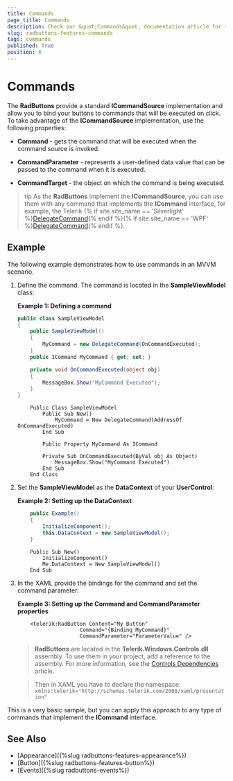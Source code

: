 ```yaml
---
title: Commands
page_title: Commands
description: Check our &quot;Commands&quot; documentation article for the RadButtons {{ site.framework_name }} control.
slug: radbuttons-features-commands
tags: commands
published: True
position: 6
---
```


# Commands

The __RadButtons__ provide a standard __ICommandSource__ implementation and allow you to bind your buttons to commands that will be executed on click. To take advantage of the __ICommandSource__ implementation, use the following properties:	  

* __Command__ - gets the command that will be executed when the command source is invoked.		

* __CommandParameter__ - represents a user-defined data value that can be passed to the command when it is executed.		

* __CommandTarget__ - the object on which the command is being executed.		

>tip As the __RadButtons__ implement the __ICommandSource__, you can use them with any command that implements the __ICommand__ interface, for example, the Telerik {% if site.site_name == 'Silverlight' %}[DelegateCommand](http://www.telerik.com/help/silverlight/t_telerik_windows_controls_delegatecommand.html){% endif %}{% if site.site_name == 'WPF' %}[DelegateCommand](http://www.telerik.com/help/wpf/t_telerik_windows_controls_delegatecommand.html){% endif %}.	  

## Example

The following example demonstrates how to use commands in an MVVM scenario.

1. Define the command. The command is located in the __SampleViewModel__ class:		

	__Example 1: Defining a command__
	```C#
	public class SampleViewModel
	{
		public SampleViewModel()
		{
			MyCommand = new DelegateCommand(OnCommandExecuted);
		}
		public ICommand MyCommand { get; set; }

		private void OnCommandExecuted(object obj)
		{
			MessageBox.Show("MyCommand Executed");
		} 
	}
	```
	```VB.NET
		Public Class SampleViewModel
			Public Sub New()
				MyCommand = New DelegateCommand(AddressOf OnCommandExecuted)
			End Sub

			Public Property MyCommand As ICommand

			Private Sub OnCommandExecuted(ByVal obj As Object)
				MessageBox.Show("MyCommand Executed")
			End Sub
		End Class
	```

1. Set the __SampleViewModel__ as the __DataContext__ of your __UserControl__:		

	__Example 2: Setting up the DataContext__  
	```C#
		public Example()
		{
			InitializeComponent();
			this.DataContext = new SampleViewModel();
		}
	```
	```VB.NET
		Public Sub New()
			InitializeComponent()
			Me.DataContext = New SampleViewModel()
		End Sub
	```

1. In the XAML provide the bindings for the command and set the command parameter:

	__Example 3: Setting up the Command and CommandParameter properties__  
	```XAML
		<telerik:RadButton Content="My Button"
						Command="{Binding MyCommand}"
						CommandParameter="ParameterValue" />
	```

   >__RadButtons__ are located in the __Telerik.Windows.Controls.dll__ assembly. To use them in your project, add a reference to the assembly. For more information, see the [Controls Dependencies](https://docs.telerik.com/devtools/wpf/common-information/installation-installing-dependencies-wpf) article.

   >Then in XAML you have to declare the namespace: `xmlns:telerik="http://schemas.telerik.com/2008/xaml/presentation"`

This is a very basic sample, but you can apply this approach to any type of commands that implement the __ICommand__ interface.		  

## See Also
 * [Appearance]({%slug radbuttons-features-appearance%})
 * [Button]({%slug radbuttons-features-button%})
 * [Events]({%slug radbuttons-events%})
